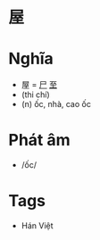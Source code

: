 # 屋

# Nghĩa
* 屋 = [尸](尸.md) [至](至.md)
* (thi chí)
* (n) ốc, nhà, cao ốc

# Phát âm
* /ốc/

# Tags
* Hán Việt

<script>window.HANZI_FIELD='屋';</script>
